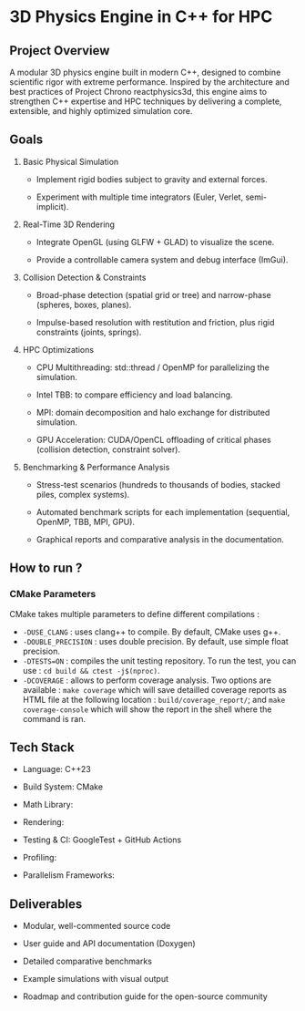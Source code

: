 # 3D Physics Engine in C++ for HPC

## Project Overview
A modular 3D physics engine built in modern C++, designed to combine scientific rigor with extreme performance. Inspired by the architecture and best practices of Project Chrono reactphysics3d, this engine aims to strengthen C++ expertise and HPC techniques by delivering a complete, extensible, and highly optimized simulation core.

## Goals

1. Basic Physical Simulation

   - Implement rigid bodies subject to gravity and external forces.

   - Experiment with multiple time integrators (Euler, Verlet, semi-implicit).

2. Real-Time 3D Rendering

    - Integrate OpenGL (using GLFW + GLAD) to visualize the scene.

    - Provide a controllable camera system and debug interface (ImGui).

3. Collision Detection & Constraints

    - Broad-phase detection (spatial grid or tree) and narrow-phase (spheres, boxes, planes).

    - Impulse-based resolution with restitution and friction, plus rigid constraints (joints, springs).

4. HPC Optimizations

    - CPU Multithreading: std::thread / OpenMP for parallelizing the simulation.

    - Intel TBB: to compare efficiency and load balancing.

    - MPI: domain decomposition and halo exchange for distributed simulation.

    - GPU Acceleration: CUDA/OpenCL offloading of critical phases (collision detection, constraint solver).

5. Benchmarking & Performance Analysis

    - Stress-test scenarios (hundreds to thousands of bodies, stacked piles, complex systems).

    - Automated benchmark scripts for each implementation (sequential, OpenMP, TBB, MPI, GPU).

    - Graphical reports and comparative analysis in the documentation.

## How to run ?

### CMake Parameters

CMake takes multiple parameters to define different compilations :
- `-DUSE_CLANG` : uses clang++ to compile. By default, CMake uses g++.
- `-DOUBLE_PRECISION` : uses double precision. By default, use simple float precision.
- `-DTESTS=ON` : compiles the unit testing repository. To run the test, you can use : `cd build && ctest -j$(nproc)`.
- `-DCOVERAGE` : allows to perform coverage analysis. Two options are available : `make coverage` which will save detailled coverage reports as HTML file at the following location : `build/coverage_report/`; and `make coverage-console` which will show the report in the shell where the command is ran.

## Tech Stack

- Language: C++23

- Build System: CMake

- Math Library: 

- Rendering: 

- Testing & CI: GoogleTest + GitHub Actions

- Profiling: 

- Parallelism Frameworks: 

## Deliverables

- Modular, well-commented source code

- User guide and API documentation (Doxygen)

- Detailed comparative benchmarks

- Example simulations with visual output

- Roadmap and contribution guide for the open-source community
